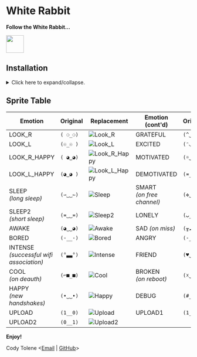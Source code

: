 # White Rabbit

**Follow the White Rabbit...**

<img height="48" src="WHITE_RABBIT.png?raw=true" style="invert(100%);" />

## Installation

<details>
  <summary>
    Click here to expand/collapse.
  </summary>

## Requirements

First and foremost, keep in mind that you must meet this requirements:

- Having followed all the steps in [this tutorial][link-tutorial].

## How To

With the pwnagotchi connected to a computer in `MANU` mode, establish an SSH connection.

Place the images from the `faces_white_rabbit_waveshare_v3` or `faces_white_rabbit_waveshare144lcd` folders into your custom faces folder path depending on your device.

Login as root:

```console
pi@pwnagotchi:~ $ sudo su
root@pwnagotchi:/home/pi#
root@pwnagotchi:/home/pi# whoami
root
root@pwnagotchi:/home/pi# cd /
```

Stop pwnagotchi service:

```console
root@pwnagotchi:/# systemctl stop pwnagotchi
```

Assuming you have already downloaded this project, upload the images using `FileZilla` or your preferred method to the custom faces folder created during [this tutorial][link-tutorial].

Open the pwnagotchi's configuration file:

```console
root@pwnagotchi:/# nano /etc/pwnagotchi/config.toml
```

Add or replace the new entries pointing to the folder where the images were placed, set the position (x, y) where the custom Face will be displayed and set the activation flag to `True`.

> **_Note 1:_** Check if your installed plugins modify the 'faces'. If there are any, replace them with the equivalent custom image address. If you don't do this, the pwnagotchi may crash. The code looks like this: `ui.set('face', "(◕‿‿◕)")` or `view.set('face', "(◕‿‿◕)")`.

> **_Note 2:_** I recommend that you always use the same path (`/custom-faces/` folder) for your customization. That way, it becomes easier as you only need to replace the files!

> **_Note 3:_** The following position settings are for the display "waveshare144lcd", update as needed.

```python
...
ui.faces.look_r = "/custom-faces/LOOK-R.png"
ui.faces.look_l = "/custom-faces/LOOK-L.png"
ui.faces.look_r_happy = "/custom-faces/LOOK-R-HAPPY.png"
ui.faces.look_l_happy = "/custom-faces/LOOK-L-HAPPY.png"
ui.faces.sleep = "/custom-faces/SLEEP.png"
ui.faces.sleep2 = "/custom-faces/SLEEP2.png"
ui.faces.awake = "/custom-faces/AWAKE.png"
ui.faces.bored = "/custom-faces/BORED.png"
ui.faces.intense = "/custom-faces/INTENSE.png"
ui.faces.cool = "/custom-faces/COOL.png"
ui.faces.happy = "/custom-faces/HAPPY.png"
ui.faces.excited = "/custom-faces/EXCITED.png"
ui.faces.grateful = "/custom-faces/GRATEFUL.png"
ui.faces.motivated = "/custom-faces/MOTIVATED.png"
ui.faces.demotivated = "/custom-faces/DEMOTIVATED.png"
ui.faces.smart = "/custom-faces/SMART.png"
ui.faces.lonely = "/custom-faces/LONELY.png"
ui.faces.sad = "/custom-faces/SAD.png"
ui.faces.angry = "/custom-faces/ANGRY.png"
ui.faces.friend = "/custom-faces/FRIEND.png"
ui.faces.broken = "/custom-faces/BROKEN.png"
ui.faces.debug = "/custom-faces/DEBUG.png"
ui.faces.upload = "/custom-faces/UPLOAD.png"
ui.faces.upload1 = "/custom-faces/UPLOAD1.png"
ui.faces.upload2 = "/custom-faces/UPLOAD2.png"
ui.faces.png = true
ui.faces.position_x = 0
ui.faces.position_y = 34
...
```

CTRL + O to save, CTRL + X to close file.

Reboot pwnagotchi service:

```console
root@pwnagotchi:/# systemctl restart pwnagotchi
```

Reboot pwnagotchi service again:

```console
root@pwnagotchi:/# systemctl restart pwnagotchi
```

## Hint

If the status of your pwnagotchi is misaligned or if you want to change the position of the text, you can edit the screen configuration file. In my case, it is located at:

```console
root@pwnagotchi:/# nano /usr/local/lib/python3.11/dist-packages/pwnagotchi/ui/hw/waveshare144lcd.py
```

Look for:

```python
        self._layout['status'] = {
            'pos': (125, 20),
            'font': fonts.status_font(fonts.Medium),
            'max': 20
        }

```

And put whatever position you want in `pos` (x, y).

In my case:

```python
        self._layout['status'] = {
            'pos': (125, 34),
            'font': fonts.status_font(fonts.Medium),
            'max': 20
        }

```

CTRL + O to save, CTRL + X to close file.

Reboot pwnagotchi service again to complete the process:

```console
root@pwnagotchi:/# systemctl restart pwnagotchi
```

</details>

## Sprite Table

| Emotion                                       | Original | Replacement                       | Emotion (cont'd)                | Original | Replacement                 |
| --------------------------------------------- | -------- | --------------------------------- | ------------------------------- | -------- | --------------------------- |
| LOOK_R                                        | `( ⚆_⚆)` | ![Look_R][img-look-r]             | GRATEFUL                        | `(^‿‿^)` | ![Grateful][img-grateful]   |
| LOOK_L                                        | `(☉_☉ )` | ![Look_L][img-look-l]             | EXCITED                         | `(ᵔ◡◡ᵔ)` | ![Excited][img-excited]     |
| LOOK_R_HAPPY                                  | `( ◕‿◕)` | ![Look_R_Happy][img-look-r-happy] | MOTIVATED                       | `(☼‿‿☼)` | ![Motivated][img-motivated] |
| LOOK_L_HAPPY                                  | `(◕‿◕ )` | ![Look_L_Happy][img-look-l-happy] | DEMOTIVATED                     | `(≖__≖)` | ![Bored][img-bored]         |
| SLEEP <br/> _(long sleep)_                    | `(⇀‿‿↼)` | ![Sleep][img-sleep]               | SMART <br/> _(on free channel)_ | `(✜‿‿✜)` | ![Smart][img-smart]         |
| SLEEP2 <br/> _(short sleep)_                  | `(≖‿‿≖)` | ![Sleep2][img-sleep2]             | LONELY                          | `(ب__ب)` | ![Lonely][img-lonely]       |
| AWAKE                                         | `(◕‿‿◕)` | ![Awake][img-awake]               | SAD _(on miss)_                 | `(╥☁╥ )` | ![Sad][img-sad]             |
| BORED                                         | `(-__-)` | ![Bored][img-bored]               | ANGRY                           | `(-_-')` | ![Angry][img-angry]         |
| INTENSE <br/> _(successful wifi association)_ | `(°▃▃°)` | ![Intense][img-intense]           | FRIEND                          | `(♥‿‿♥)` | ![Friend][img-friend]       |
| COOL <br/> _(on deauth)_                      | `(⌐■_■)` | ![Cool][img-cool]                 | BROKEN <br/> _(on reboot)_      | `(☓‿‿☓)` | ![Broken][img-broken]       |
| HAPPY <br/> _(new handshakes)_                | `(•‿‿•)` | ![Happy][img-happy]               | DEBUG <br/>                     | `(#__#)` | ![Debug][img-debug]         |
| UPLOAD                                        | `(1__0)` | ![Upload][img-upload]             | UPLOAD1                         | `(1__1)` | ![Upload1][img-upload1]     |
| UPLOAD2                                       | `(0__1)` | ![Upload2][img-upload2]           |

**Enjoy!**

Cody Tolene &#60;<a href="mailto:webmaster@codytolene.com">Email</a> | <a href="https://github.com/CodyTolene">GitHub</a>&#62;

<!-- IMAGES -->

[img-angry]: faces_white_rabbit_waveshare_v3/ANGRY.png?raw=true
[img-awake]: faces_white_rabbit_waveshare_v3/AWAKE.png?raw=true
[img-bored]: faces_white_rabbit_waveshare_v3/BORED.png?raw=true
[img-broken]: faces_white_rabbit_waveshare_v3/BROKEN.png?raw=true
[img-cool]: faces_white_rabbit_waveshare_v3/COOL.png?raw=true
[img-debug]: faces_white_rabbit_waveshare_v3/DEBUG.png?raw=true
[img-excited]: faces_white_rabbit_waveshare_v3/EXCITED.png?raw=true
[img-friend]: faces_white_rabbit_waveshare_v3/FRIEND.png?raw=true
[img-grateful]: faces_white_rabbit_waveshare_v3/GRATEFUL.png?raw=true
[img-happy]: faces_white_rabbit_waveshare_v3/HAPPY.png?raw=true
[img-intense]: faces_white_rabbit_waveshare_v3/INTENSE.png?raw=true
[img-lonely]: faces_white_rabbit_waveshare_v3/LONELY.png?raw=true
[img-look-l-happy]: faces_white_rabbit_waveshare_v3/LOOK-L-HAPPY.png?raw=true
[img-look-l]: faces_white_rabbit_waveshare_v3/LOOK-L.png?raw=true
[img-look-r-happy]: faces_white_rabbit_waveshare_v3/LOOK-R-HAPPY.png?raw=true
[img-look-r]: faces_white_rabbit_waveshare_v3/LOOK-R.png?raw=true
[img-motivated]: faces_white_rabbit_waveshare_v3/MOTIVATED.png?raw=true
[img-sad]: faces_white_rabbit_waveshare_v3/SAD.png?raw=true
[img-sleep2]: faces_white_rabbit_waveshare_v3/SLEEP2.png?raw=true
[img-sleep]: faces_white_rabbit_waveshare_v3/SLEEP.png?raw=true
[img-smart]: faces_white_rabbit_waveshare_v3/SMART.png?raw=true
[img-upload]: faces_white_rabbit_waveshare_v3/UPLOAD.png?raw=true
[img-upload1]: faces_white_rabbit_waveshare_v3/UPLOAD1.png?raw=true
[img-upload2]: faces_white_rabbit_waveshare_v3/UPLOAD2.png?raw=true

<!-- LINKS -->

[link-tutorial]: https://github.com/roodriiigooo/PWNAGOTCHI-CUSTOM-FACES-MOD/tree/main#pwnagotchi-v155---custom-faces-mod-_
